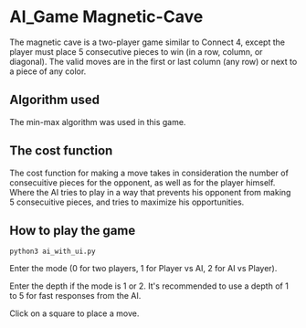 # AI_Game Magnetic-Cave
The magnetic cave is a two-player game similar to Connect 4, except the player must place 5 consecutive pieces to win (in a row, column, or diagonal). The valid moves are in the first or last column (any row) or next to a piece of any color.

## Algorithm used
The min-max algorithm was used in this game.

## The cost function
The cost function for making a move takes in consideration the number of consecuitive pieces for the opponent, as well as for the player himself. Where the AI tries to play in a way that prevents his opponent from making 5 consecuitive pieces, and tries to maximize his opportunities.  

## How to play the game 

```python3 ai_with_ui.py```

Enter the mode (0 for two players, 1 for Player vs AI, 2 for AI vs Player).

Enter the depth if the mode is 1 or 2. It's recommended to use a depth of 1 to 5 for fast responses from the AI.

Click on a square to place a move. 

